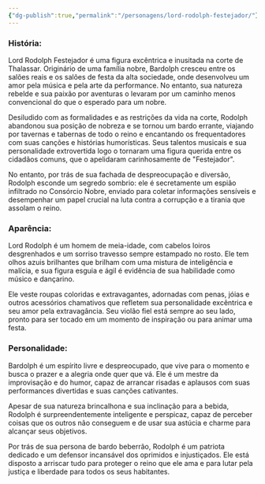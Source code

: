 ```yaml
---
{"dg-publish":true,"permalink":"/personagens/lord-rodolph-festejador/"}
---
```





### História: 
Lord Rodolph Festejador é uma figura excêntrica e inusitada na corte de Thalassar. Originário de uma família nobre, Bardolph cresceu entre os salões reais e os salões de festa da alta sociedade, onde desenvolveu um amor pela música e pela arte da performance. No entanto, sua natureza rebelde e sua paixão por aventuras o levaram por um caminho menos convencional do que o esperado para um nobre.

Desiludido com as formalidades e as restrições da vida na corte, Rodolph abandonou sua posição de nobreza e se tornou um bardo errante, viajando por tavernas e tabernas de todo o reino e encantando os frequentadores com suas canções e histórias humorísticas. Seus talentos musicais e sua personalidade extrovertida logo o tornaram uma figura querida entre os cidadãos comuns, que o apelidaram carinhosamente de "Festejador".

No entanto, por trás de sua fachada de despreocupação e diversão, Rodolph esconde um segredo sombrio: ele é secretamente um espião infiltrado no Consórcio Nobre, enviado para coletar informações sensíveis e desempenhar um papel crucial na luta contra a corrupção e a tirania que assolam o reino.

### Aparência: 
Lord Rodolph é um homem de meia-idade, com cabelos loiros desgrenhados e um sorriso travesso sempre estampado no rosto. Ele tem olhos azuis brilhantes que brilham com uma mistura de inteligência e malícia, e sua figura esguia e ágil é evidência de sua habilidade como músico e dançarino.

Ele veste roupas coloridas e extravagantes, adornadas com penas, jóias e outros acessórios chamativos que refletem sua personalidade excêntrica e seu amor pela extravagância. Seu violão fiel está sempre ao seu lado, pronto para ser tocado em um momento de inspiração ou para animar uma festa.

### Personalidade:
Bardolph é um espírito livre e despreocupado, que vive para o momento e busca o prazer e a alegria onde quer que vá. Ele é um mestre da improvisação e do humor, capaz de arrancar risadas e aplausos com suas performances divertidas e suas canções cativantes.

Apesar de sua natureza brincalhona e sua inclinação para a bebida, Rodolph é surpreendentemente inteligente e perspicaz, capaz de perceber coisas que os outros não conseguem e de usar sua astúcia e charme para alcançar seus objetivos.

Por trás de sua persona de bardo beberrão, Rodolph é um patriota dedicado e um defensor incansável dos oprimidos e injustiçados. Ele está disposto a arriscar tudo para proteger o reino que ele ama e para lutar pela justiça e liberdade para todos os seus habitantes.